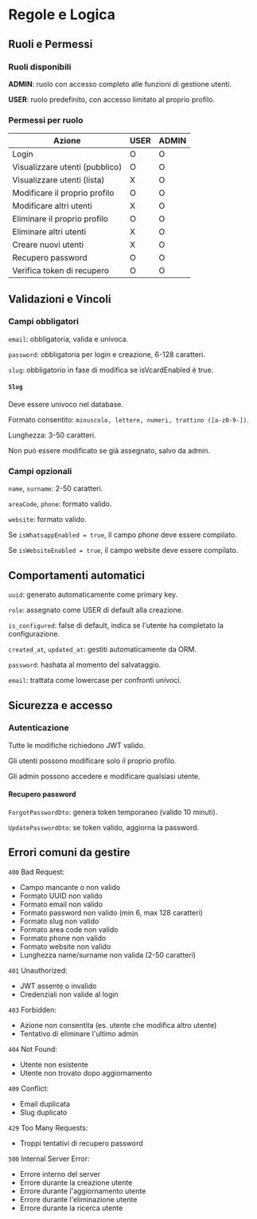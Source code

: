 # Regole e Logica

## Ruoli e Permessi

### Ruoli disponibili

__ADMIN__: ruolo con accesso completo alle funzioni di gestione utenti.

__USER__: ruolo predefinito, con accesso limitato al proprio profilo.

### Permessi per ruolo

|Azione|USER|ADMIN|
|-                              |--|--|
|Login|                         O|O|
|Visualizzare utenti (pubblico)|O|O|
|Visualizzare utenti (lista)|   X|O|
|Modificare il proprio profilo| O|O|
|Modificare altri utenti|       X|O|
|Eliminare il proprio profilo|  O|O|
|Eliminare altri utenti|        X|O|
|Creare nuovi utenti|           X|O|
|Recupero password|             O|O|
|Verifica token di recupero|    O|O|

## Validazioni e Vincoli

### Campi obbligatori

`email`: obbligatoria, valida e univoca.

`password`: obbligatoria per login e creazione, 6-128 caratteri.

`slug`: obbligatorio in fase di modifica se isVcardEnabled è true.

#### `Slug`

Deve essere univoco nel database.

Formato consentito: `minuscolo, lettere, numeri, trattino ([a-z0-9-])`.

Lunghezza: 3-50 caratteri.

Non può essere modificato se già assegnato, salvo da admin.

### Campi opzionali

`name`, `surname`: 2-50 caratteri.

`areaCode`, `phone`: formato valido.

`website`: formato valido.

Se `isWhatsappEnabled = true`, il campo phone deve essere compilato.

Se `isWebsiteEnabled = true`, il campo website deve essere compilato.

## Comportamenti automatici

`uuid`: generato automaticamente come primary key.

`role`: assegnato come USER di default alla creazione.

`is_configured`: false di default, indica se l'utente ha completato la configurazione.

`created_at`, `updated_at`: gestiti automaticamente da ORM.

`password`: hashata al momento del salvataggio.

`email`: trattata come lowercase per confronti univoci.

## Sicurezza e accesso

### Autenticazione

Tutte le modifiche richiedono JWT valido.

Gli utenti possono modificare solo il proprio profilo.

Gli admin possono accedere e modificare qualsiasi utente.

#### Recupero password

`ForgotPasswordDto`: genera token temporaneo (valido 10 minuti).

`UpdatePasswordDto`: se token valido, aggiorna la password.

## Errori comuni da gestire

`400` Bad Request:
- Campo mancante o non valido
- Formato UUID non valido
- Formato email non valido
- Formato password non valido (min 6, max 128 caratteri)
- Formato slug non valido
- Formato area code non valido
- Formato phone non valido
- Formato website non valido
- Lunghezza name/surname non valida (2-50 caratteri)

`401` Unauthorized:
- JWT assente o invalido
- Credenziali non valide al login

`403` Forbidden:
- Azione non consentita (es. utente che modifica altro utente)
- Tentativo di eliminare l'ultimo admin

`404` Not Found:
- Utente non esistente
- Utente non trovato dopo aggiornamento

`409` Conflict:
- Email duplicata
- Slug duplicato

`429` Too Many Requests:
- Troppi tentativi di recupero password

`500` Internal Server Error:
- Errore interno del server
- Errore durante la creazione utente
- Errore durante l'aggiornamento utente
- Errore durante l'eliminazione utente
- Errore durante la ricerca utente
